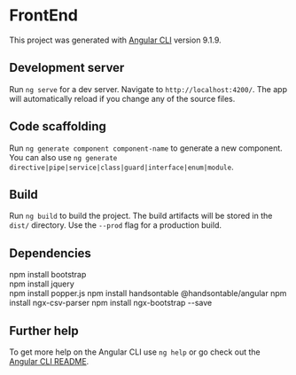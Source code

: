 # FrontEnd

This project was generated with [Angular CLI](https://github.com/angular/angular-cli) version 9.1.9.

## Development server

Run `ng serve` for a dev server. Navigate to `http://localhost:4200/`. The app will automatically reload if you change any of the source files.

## Code scaffolding

Run `ng generate component component-name` to generate a new component. You can also use `ng generate directive|pipe|service|class|guard|interface|enum|module`.

## Build

Run `ng build` to build the project. The build artifacts will be stored in the `dist/` directory. Use the `--prod` flag for a production build.

## Dependencies

npm install bootstrap  
npm install jquery  
npm install popper.js
npm install handsontable @handsontable/angular
npm install ngx-csv-parser
npm install ngx-bootstrap --save

## Further help

To get more help on the Angular CLI use `ng help` or go check out the [Angular CLI README](https://github.com/angular/angular-cli/blob/master/README.md).
